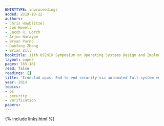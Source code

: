 ```yaml
---
ENTRYTYPE: inproceedings
added: 2019-10-12
authors:
- Chris Hawblitzel
- Jon Howell
- Jacob R. Lorch
- Arjun Narayan
- Bryan Parno
- Danfeng Zhang
- Brian Zill
booktitle: 11th USENIX Symposium on Operating Systems Design and Implementation (OSDI 14)
layout: paper
pages: 165-181
read: false
readings: []
title: 'Ironclad apps: End-to-end security via automated full-system verification'
year: 2014
topics:
- os
- security
- verification
papers:
---
```


{% include links.html %}
